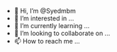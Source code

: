 - 👋 Hi, I’m @Syedmbm
- 👀 I’m interested in ...
- 🌱 I’m currently learning ...
- 💞️ I’m looking to collaborate on ...
- 📫 How to reach me ...

<!---
Syedmbm/Syedmbm is a ✨ special ✨ repository because its `README.md` (this file) appears on your GitHub profile.
You can click the Preview link to take a look at your changes.
--->
